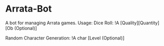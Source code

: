 # Arrata-Bot
A bot for managing Arrata games.
Usage: 
Dice Roll:
!A [Quality][Quantity] [Ob (Optional)]

Random Character Generation:
!A char [Level (Optional)]
